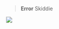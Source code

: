> **Error**
> Skiddie

[![](https://visitcount.itsvg.in/api?id=R-uru&icon=7&color=9)](https://visitcount.itsvg.in)
